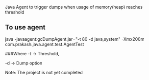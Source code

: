 Java Agent to trigger dumps when usage of memory(heap) reaches threshold

## To use agent
java -javaagent:gcDumpAgent.jar="-t 80 -d java,system" -Xmx200m com.prakash.java.agent.test.AgentTest

###Where
-t -> Threshold,

-d -> Dump option

Note:
The project is not yet completed
